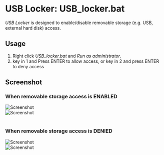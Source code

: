# USB Locker: USB_locker.bat
*USB Locker* is designed to enable/disable removable storage (e.g. USB, external hard disk) access. 


## Usage
1. Right click *USB_locker.bat* and *Run as administrator*.
2. key in 1 and Press ENTER to allow access, or key in 2 and press ENTER to deny access

## Screenshot
### When removable storage access is ENABLED
![Screenshot](https://lh3.googleusercontent.com/xIn-ewKLbO7TslSyOz8ndRrZzwe9zxzu-q6CdDlnwbVLBNH45ui1iTQ1vOkV3ODBeB1dNF-QFrG9RHJTmrU8SHMqXGUkrUXMQrsU0pHIGaLLkzoCyeFkeXTtLEvWuSU9TYZ2GpLVVklRdQlw-6DJ-NbgAJ6Hgy5MHt91fDWBJu0dPPiYQa5_amHhQauXwwycwW3d8ue9h6OZhuiOR5DDgKPsqfZ-r9PNlg_ylYcAHDU9UT2IZF5FlswwvSYBuc6n8aZdn77N0IVKpLZEmXk56ihMGfCKP5OwJSrgKM2pgUlfFxNXTUuhs9EXMmz2qlkIcKo0o1WEkA13eYkLfZOZ3V_n068rPJb8roA6g6TsOmD2zQjk5Z8xXs1y0h2Z3RieECslEYuD4fSh5pgBgsTiMZhQefQsSCcjJWUUBGRFKupwlS-b4heDXsSSYnscsUadTgwo6q3MUqo4WBjxwqNzxj3Y0Fn-SUPnI_TAxwsOhsSic8sMRFGOmzFUlzHOhji3emGKhdSS5pNeUSjPaqhjvfNKWlvK6dbyu1HK1qWaKjSktfdmJ4F53iSrkpTdS3Zp8j5Mm57U7vbHoIXZaVUO1Kl9bULNXM7TTbsOWy2sr-YDnKsKjC9CvJO4wflezPyQekNRZCN42Zt3omGSXq_jvycWid8KA8Y=w1103-h639-no)
<br />
![Screenshot](https://lh3.googleusercontent.com/nf8-uSoAY3vD8o_SJdWRy5YnyCZF-ykN1jWYa1FRzKEfa81ksnwLC6OU81u6WTjpPuop_Lo3GtJbY1L8dvj6PThQa85Eo_0HgZoeAk4tp2jKcVEHip60PFxaE1LR4B7oR9y--wscE8Ek1o7bBE4ZEd7pJPh89v-jSwYoQUYUSv9yR861WO846KvyF5xvbYFC65kZsXiScL_LaA-9wrTiJw2hJIeES_inCEQjQ634uLb5v7ZBzcwcZ4akICF6Q25xGx-ci-9S5ZNZA3U7ItVYqRemWhHzvGBjJeBo2A7t1nG_b-ycL2Bc9FVzSbsdMfDICxCKi2_a4V_lQ5v8Ry40RwCnIgOGvIqI8qUubbwPLQ4HTK1MbhjRzd3zQNuD1bH31jtnrrkj01ZQsKm1nZiOc13v9IzqRDPTdNlgdCNz-F96tcN9LYVEvfRQNs5xcjC6wk8VFdWMTzb8ENRBqFp8q-_ml67M1Jniah0OFNOe7wmgo2-lBYyF8mBtDqBFuimwjm5gmUovwKlnyx5wd7Axp5Q-eNTtprCHIdR64oXnfpLOH6YVVvYMJZI_EPjCsuvrE90L5kzkGPZKVcJ_mEMpAUzLUYR4mqXoxpBqbXAKE9hOAGgr79DVpvYnalQ2toOle8_utbqFvuqnTWcO5rm806fijpJXsUo=w1010-h540-no)
<br />
<br />
### When removable storage access is DENIED
![Screenshot](https://lh3.googleusercontent.com/CrElEYjoTE9VaBRWAs2NFjF7YGQv_UMTO19uibi8G_4tbLaYlgITAzho4ZrqWp4RU7_4I0-7Y3LBW8xtiFo_Q-JsgTPwhqOWbl3vycMil1kBeubP25hu4qvAdviQeXk51RvsYB1hfUzY-dJiPibHzMLYgnU5ARQrt8BKDcs44Jm67KC6lr9O_CjQ0Z2rA--2HYNXnvGk1PheHyh4ne9BU-LOTphW5GZDv3M8-TONZzwV7ENnFg3iRr0LAoU_HKVvQo_YIzR3md2sHrkPgzn9Nj0S_rh-ZlK2KapPzf1fBeRX_yeQIP_d9taWzqXsGAKVPdiMZKXCttkePkLt11ieDXyAYZ01_IkiYi7_3kMM0gKFVaXGWIKuZki4a_3lVLq3t361cm9Eur5x08Ov3yeEk9WV4bu8ve7fSCQxAhxIQgfEe7q39NXqCc6Nh6SLFT7A9CSSeHb7WmMKcC3l4mEaPgwdI7nGiTcssCAzy2Hdb0Ucn1WVF-W_yDJvF0gEhgHRcKUxgbcE1Poxn12PYPHgk2qY5sSmLHXY3ABiGQLGpeiBX6zUOoBF4Q3dNh4XzrMhxdERp6u5anuPxchvvwhC1vcfJNkwSaVVZJK5EsH7lHL17kC9QOwmFt7ugvJZ-GOYKRNGtPdv_nGpz-RM7F5LrOzp-QOo7c0=w1103-h639-no)
<br />
![Screenshot](https://lh3.googleusercontent.com/IvgJoeRg2zBcX2fGhQLH7_PAM0p9mCkcBghIUuren8NpCTRYlB3j9f5hAtqs3KHedI-Eky0xdezQyDtJOPDKTpKOldlBGick770Afz5_hzuuSzgaN1Rm5IbDwJoovYjyO0QGtWZXTRA9LEfalV8SF3XteGiVsNGrFd-ENPZ1d2eoCcQamgOUkXccQm2TtGjR1BlUOtu1yvzteSllqNL3PnuskXjSnK3XaWHtGuDUKMLc9BuEgBe9FEE22dhFZP1Hgmw_5u2fQUULPdh814veETNTFzzqzWQl6Tn1NrGJYzzirtCBGEXN0ASphCJVyS_6IAi1owmQwCuONxCUCE2F3oeHK8DZoMygouK5qnUzvLTo3raO3wmoyU8MU3ZdqmyZpLaUtk4ArdX2YGKdR2_j2VWk8mm2ZOS4cMTbBSc_SI_KoMZcF-KWlJPe_fXKyfBeHm6QQb3TEtrbJDTw6UpHlC9M9DAuPlCfbAEN6fBicBvVW9ChAx67QdGEFtUlH6oJ0yAkfLd1-wM0lPFMp1N6K4YNZvfrfwxNAcHt1bDtthXo6_krAlT9ZaTxEQCFg0GQazg-kZ7z01XhpT3n5mcnHgforPSxtUUTe2b3GsnZOVBXwcliahwagtSKAh6FjyfdoT1EhfJA2Az-sPXEA9FSYmxPuFtPGsU=w1010-h540-no)
